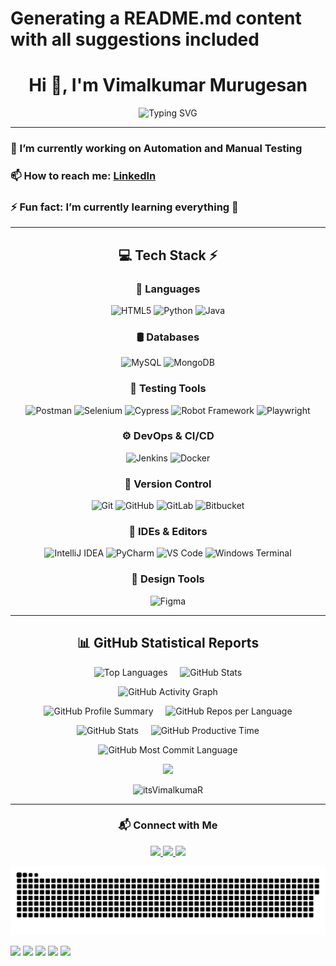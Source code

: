 # Generating a README.md content with all suggestions included

<h1 align="center">Hi 👋, I'm Vimalkumar Murugesan</h1>

<p align="center">
  <img src="https://readme-typing-svg.herokuapp.com?font=Sriracha&color=FFD700&center=true&vCenter=true&lines=I'm+an+Automation+Engineer;Always+Learning;Love+Building+Cool+Stuff" alt="Typing SVG">
</p>

---

### 🔭 I’m currently working on Automation and Manual Testing  
### 📫 How to reach me: [LinkedIn](https://www.linkedin.com/in/vimalkumar-m/)  
### ⚡ Fun fact: I’m currently learning everything 🤣  

---

<div align="center">

## 💻 Tech Stack ⚡

<h3 align="center">🧠 Languages</h3>

![HTML5](https://img.shields.io/badge/html5-E34F26?style=for-the-badge&logo=html5&logoColor=white)
![Python](https://img.shields.io/badge/python-3776AB?style=for-the-badge&logo=python&logoColor=white)
![Java](https://img.shields.io/badge/java-007396?style=for-the-badge&logo=java&logoColor=white)

<h3 align="center">🛢 Databases</h3>

![MySQL](https://img.shields.io/badge/mysql-4479A1?style=for-the-badge&logo=mysql&logoColor=white)
![MongoDB](https://img.shields.io/badge/mongodb-4EA94B?style=for-the-badge&logo=mongodb&logoColor=white)

<h3 align="center">🧪 Testing Tools</h3>

![Postman](https://img.shields.io/badge/Postman-FF6C37?style=for-the-badge&logo=postman&logoColor=white)
![Selenium](https://img.shields.io/badge/Selenium-43B02A?style=for-the-badge&logo=selenium&logoColor=white)
![Cypress](https://img.shields.io/badge/Cypress-4B7B5B?style=for-the-badge&logo=cypress&logoColor=white)
![Robot Framework](https://img.shields.io/badge/Robot_Framework-7AE2CF?style=for-the-badge&logo=robotframework&logoColor=white)
![Playwright](https://img.shields.io/badge/Playwright-003A70?style=for-the-badge&logo=playwright&logoColor=white)

<h3 align="center">⚙️ DevOps & CI/CD</h3>

![Jenkins](https://img.shields.io/badge/jenkins-6d6b6d?style=for-the-badge&logo=jenkins&logoColor=white)
![Docker](https://img.shields.io/badge/docker-384d54?style=for-the-badge&logo=docker&logoColor=white)

<h3 align="center">🔧 Version Control</h3>

![Git](https://img.shields.io/badge/git-f1502f?style=for-the-badge&logo=git&logoColor=white)
![GitHub](https://img.shields.io/badge/github-181717?style=for-the-badge&logo=github&logoColor=white)
![GitLab](https://img.shields.io/badge/gitlab-fc6d26?style=for-the-badge&logo=gitlab&logoColor=white)
![Bitbucket](https://img.shields.io/badge/bitbucket-2684FF?style=for-the-badge&logo=bitbucket&logoColor=white)

<h3 align="center">🧰 IDEs & Editors</h3>

![IntelliJ IDEA](https://img.shields.io/badge/IntelliJ-00879E?style=for-the-badge&logo=intellijidea&logoColor=white)
![PyCharm](https://img.shields.io/badge/PyCharm-5F8B4C?style=for-the-badge&logo=pycharm&logoColor=white)
![VS Code](https://img.shields.io/badge/VS_Code-007ACC?style=for-the-badge&logo=visualstudiocode&logoColor=white)
![Windows Terminal](https://img.shields.io/badge/Windows_Terminal-4D4D4D?style=for-the-badge&logo=windows-terminal&logoColor=white)

<h3 align="center">🎨 Design Tools</h3>

![Figma](https://img.shields.io/badge/figma-a259ff?style=for-the-badge&logo=figma&logoColor=white)

</div>

---

<h2 align="center">📊 GitHub Statistical Reports</h2>

<p align="center">
    <img src="https://github-readme-stats.vercel.app/api/top-langs?username=itsVimalkumaR&show_icons=true&theme=tokyonight" alt="Top Languages" />
    &nbsp;&nbsp;&nbsp;
    <img src="https://github-readme-stats.vercel.app/api?username=itsVimalkumaR&show_icons=true&theme=tokyonight" alt="GitHub Stats" />
</p>

<p align="center">
    <img src="https://github-readme-activity-graph.vercel.app/graph?username=itsVimalkumaR&theme=tokyo-night&hide_border=true" alt="GitHub Activity Graph" />
</p>

<p align="center">
  <img src="https://github-profile-summary-cards.vercel.app/api/cards/profile-details?username=itsVimalkumaR&theme=tokyonight" alt="GitHub Profile Summary" />
  &nbsp;&nbsp;&nbsp;
  <img src="https://github-profile-summary-cards.vercel.app/api/cards/repos-per-language?username=itsVimalkumaR&theme=tokyonight" alt="GitHub Repos per Language" />
</p>

<p align="center">
  <img src="https://github-profile-summary-cards.vercel.app/api/cards/stats?username=itsVimalkumaR&theme=tokyonight" alt="GitHub Stats" />
  &nbsp;&nbsp;&nbsp;
  <img src="http://github-profile-summary-cards.vercel.app/api/cards/productive-time?username=itsVimalkumaR&theme=tokyonight&utcOffset=+2" alt="GitHub Productive Time" />
</p>

<p align="center">
  <img src="https://github-profile-summary-cards.vercel.app/api/cards/most-commit-language?username=itsVimalkumaR&theme=tokyonight" alt="GitHub Most Commit Language" />
</p>

<p align="center">
  <img src="https://github-profile-trophy.vercel.app/?username=itsVimalkumaR&theme=darkhub&no-frame=true&no-bg=true&margin-w=15" />
</p>

<p align="center">
  <img src="https://komarev.com/ghpvc/?username=itsVimalkumaR&label=Profile+Views&color=0e75b6&style=flat" alt="itsVimalkumaR" />
</p>

---

<h3 align="center">📬 Connect with Me</h3>

<p align="center">
  <a href="https://www.linkedin.com/in/vimalkumar-m/" target="_blank">
    <img src="https://img.shields.io/badge/-LinkedIn-%230077B5?style=for-the-badge&logo=linkedin&logoColor=white" />
  </a>
  <a href="mailto:vimalkumarm523@gmail.com">
    <img src="https://img.shields.io/badge/Gmail-D14836?style=for-the-badge&logo=gmail&logoColor=white" />
  </a>
  <a href="https://itsvimalkumar.github.io/portfolio/" target="_blank">
    <img src="https://img.shields.io/badge/Portfolio-GitHub?style=for-the-badge&logo=Portfolio&logoColor=white" />
  </a>
</p>

<p align="center">
  <img src="https://raw.githubusercontent.com/itsVimalkumaR/itsVimalkumaR/output/github-contributions-dark.svg" alt="Snake animation" />
</p>


[![](https://raw.githubusercontent.com/itsVimalkumaR/github-profile-summary-cards-example/master/profile-summary-card-output/default/0-profile-details.svg)](https://github.com/itsVimalkumaR/github-profile-summary-cards)
[![](https://raw.githubusercontent.com/itsVimalkumaR/github-profile-summary-cards-example/master/profile-summary-card-output/default/1-repos-per-language.svg)](https://github.com/itsVimalkumaR/github-profile-summary-cards) 
[![](https://raw.githubusercontent.com/itsVimalkumaR/github-profile-summary-cards-example/master/profile-summary-card-output/default/2-most-commit-language.svg)](https://github.com/itsVimalkumaR/github-profile-summary-cards)
[![](https://raw.githubusercontent.com/itsVimalkumaR/github-profile-summary-cards-example/master/profile-summary-card-output/default/3-stats.svg)](https://github.com/itsVimalkumaR/github-profile-summary-cards) 
[![](https://raw.githubusercontent.com/itsVimalkumaR/github-profile-summary-cards-example/master/profile-summary-card-output/default/4-productive-time.svg)](https://github.com/itsVimalkumaR/github-profile-summary-cards)
